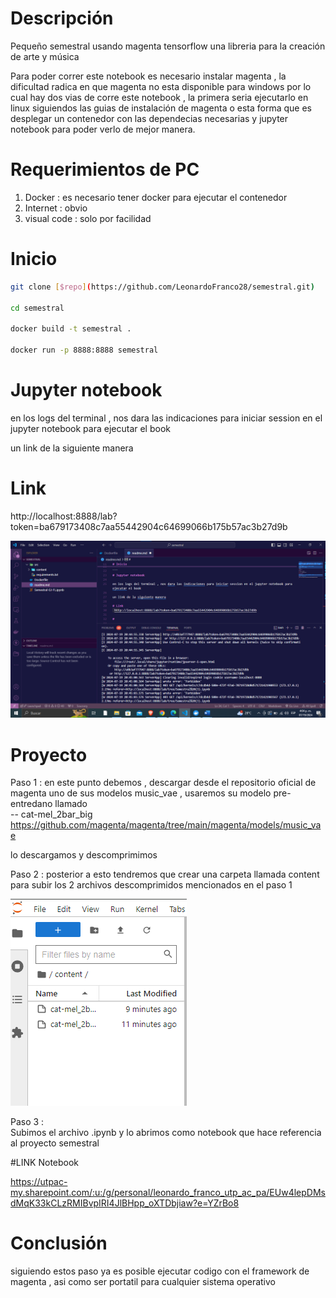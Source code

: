 # Descripción 

Pequeño semestral usando magenta tensorflow  una libreria para la creación de arte y música 

Para poder correr este notebook es necesario instalar magenta , la dificultad radica en que magenta no esta disponible para windows por lo cual hay dos vias de corre este notebook , la primera seria ejecutarlo en linux siguiendos las guias de instalación de magenta o esta forma que es desplegar un contenedor con las dependecias necesarias y jupyter notebook para poder verlo de mejor manera.

# Requerimientos de PC

1. Docker : es necesario tener docker para ejecutar el contenedor
2. Internet : obvio 
3. visual code : solo por facilidad 

# Inicio 

```bash
git clone [$repo](https://github.com/LeonardoFranco28/semestral.git)

cd semestral

docker build -t semestral . 

docker run -p 8888:8888 semestral 

```
# Jupyter notebook 

en los logs del terminal , nos dara las indicaciones para iniciar session en el jupyter notebook para ejecutar el book 

un link de la siguiente manera 

# Link
 http://localhost:8888/lab?token=ba679173408c7aa55442904c64699066b175b57ac3b27d9b

 ![alt text](img/image.png)

# Proyecto 

Paso 1 : en este punto debemos , descargar desde el repositorio oficial de magenta uno de sus modelos 
music_vae , usaremos su modelo pre-entredano llamado  
-- cat-mel_2bar_big
https://github.com/magenta/magenta/tree/main/magenta/models/music_vae

lo descargamos y descomprimimos 

Paso 2 : posterior a esto tendremos que crear una carpeta llamada content para subir los 2 archivos descomprimidos mencionados en el paso 1  


![alt text](/img/image1.png)

Paso 3 :  
Subimos el archivo .ipynb  y lo abrimos como notebook que hace referencia al proyecto semestral 


#LINK Notebook

https://utpac-my.sharepoint.com/:u:/g/personal/leonardo_franco_utp_ac_pa/EUw4lepDMsdMqK33kCLzRMIBvpIRI4JlBHpp_oXTDbjiaw?e=YZrBo8




# Conclusión 

siguiendo estos paso ya es posible ejecutar codigo con el framework de magenta , asi como ser portatil para cualquier sistema operativo

